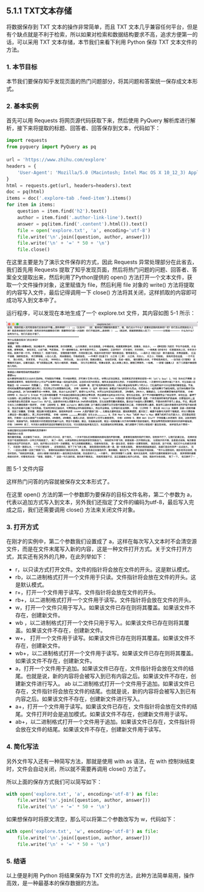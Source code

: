 ## 5.1.1 TXT文本存储

将数据保存到 TXT 文本的操作非常简单，而且 TXT 文本几乎兼容任何平台，但是有个缺点就是不利于检索，所以如果对检索和数据结构要求不高，追求方便第一的话，可以采用 TXT 文本存储，本节我们来看下利用 Python 保存 TXT 文本文件的方法。

### 1. 本节目标

本节我们要保存知乎发现页面的热门问题部分，将其问题和答案统一保存成文本形式。

### 2. 基本实例

首先可以用 Requests 将网页源代码获取下来，然后使用 PyQuery 解析库进行解析，接下来将提取的标题、回答者、回答保存到文本，代码如下：

```python
import requests
from pyquery import PyQuery as pq

url = 'https://www.zhihu.com/explore'
headers = {
    'User-Agent': 'Mozilla/5.0 (Macintosh; Intel Mac OS X 10_12_3) AppleWebKit/537.36 (KHTML, like Gecko) Chrome/58.0.3029.110 Safari/537.36'
}
html = requests.get(url, headers=headers).text
doc = pq(html)
items = doc('.explore-tab .feed-item').items()
for item in items:
    question = item.find('h2').text()
    author = item.find('.author-link-line').text()
    answer = pq(item.find('.content').html()).text()
    file = open('explore.txt', 'a', encoding='utf-8')
    file.write('\n'.join([question, author, answer]))
    file.write('\n' + '=' * 50 + '\n')
    file.close()
```

在这里主要是为了演示文件保存的方式，因此 Requests 异常处理部分在此省去，我们首先用 Requests 提取了知乎发现页面，然后将热门问题的问题、回答者、答案全文提取出来，然后利用了Python提供的 open() 方法打开一个文本文件，获取一个文件操作对象，这里赋值为 file，然后利用 file 对象的 write() 方法将提取的内容写入文件，最后记得调用一下 close() 方法将其关闭，这样抓取的内容即可成功写入到文本中了。

运行程序，可以发现在本地生成了一个 explore.txt 文件，其内容如图 5-1 所示：

![](./pictures/5-1.jpg)

图 5-1 文件内容

这样热门问答的内容就被保存文文本形式了。

在这里 open() 方法的第一个参数即为要保存的目标文件名称，第二个参数为 a，代表以追加方式写入到文本，另外我们还指定了文件的编码为utf-8，最后写入完成之后，我们还需要调用 close() 方法来关闭文件对象。


### 3. 打开方式

在刚才的实例中，第二个参数我们设置成了 a，这样在每次写入文本时不会清空源文件，而是在文件末尾写入新的内容，这是一种文件打开方式。关于文件打开方式，其实还有另外的几种，在此列举如下：

* r，以只读方式打开文件。文件的指针将会放在文件的开头。这是默认模式。
* rb，以二进制格式打开一个文件用于只读。文件指针将会放在文件的开头。这是默认模式。
* r+，打开一个文件用于读写。文件指针将会放在文件的开头。
* rb+，以二进制格式打开一个文件用于读写。文件指针将会放在文件的开头。
* w，打开一个文件只用于写入。如果该文件已存在则将其覆盖。如果该文件不存在，创建新文件。
* wb	，以二进制格式打开一个文件只用于写入。如果该文件已存在则将其覆盖。如果该文件不存在，创建新文件。
* w+，	打开一个文件用于读写。如果该文件已存在则将其覆盖。如果该文件不存在，创建新文件。
* wb+，以二进制格式打开一个文件用于读写。如果该文件已存在则将其覆盖。如果该文件不存在，创建新文件。
* a，打开一个文件用于追加。如果该文件已存在，文件指针将会放在文件的结尾。也就是说，新的内容将会被写入到已有内容之后。如果该文件不存在，创建新文件进行写入。
ab	以二进制格式打开一个文件用于追加。如果该文件已存在，文件指针将会放在文件的结尾。也就是说，新的内容将会被写入到已有内容之后。如果该文件不存在，创建新文件进行写入。
* a+，打开一个文件用于读写。如果该文件已存在，文件指针将会放在文件的结尾。文件打开时会是追加模式。如果该文件不存在，创建新文件用于读写。
* ab+，以二进制格式打开一个文件用于追加。如果该文件已存在，文件指针将会放在文件的结尾。如果该文件不存在，创建新文件用于读写。

### 4. 简化写法

另外文件写入还有一种简写方法，那就是使用 with as 语法，在 with 控制块结束时，文件会自动关闭，所以就不需要再调用 close() 方法了。

所以上面的保存方式我们可以简写如下：

```python
with open('explore.txt', 'a', encoding='utf-8') as file:
    file.write('\n'.join([question, author, answer]))
    file.write('\n' + '=' * 50 + '\n')
```

如果想保存时将原文清空，那么可以将第二个参数改写为 w，代码如下：

```python
with open('explore.txt', 'w', encoding='utf-8') as file:
    file.write('\n'.join([question, author, answer]))
    file.write('\n' + '=' * 50 + '\n')
```

### 5. 结语

以上便是利用 Python 将结果保存为 TXT 文件的方法，此种方法简单易用，操作高效，是一种最基本的保存数据的方法。
